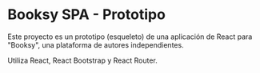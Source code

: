 # Booksy SPA - Prototipo

Este proyecto es un prototipo (esqueleto) de una aplicación de React para "Booksy", una plataforma de autores independientes.

Utiliza React, React Bootstrap y React Router.
